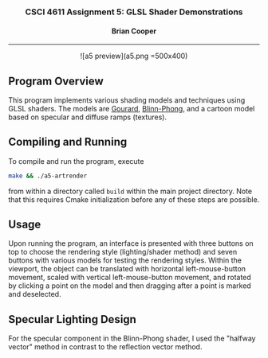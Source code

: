 <center>
<h3>CSCI 4611 Assignment 5: GLSL Shader Demonstrations</h3>
<h4>Brian Cooper</h4>
<hr>

![a5 preview](a5.png =500x400)

</center>

## Program Overview
This program implements various shading models and techniques using GLSL shaders. The models are <a href="https://en.wikipedia.org/wiki/Gouraud_shading">Gourard</a>, <a href="https://en.wikipedia.org/wiki/Blinn%E2%80%93Phong_reflection_model">Blinn-Phong</a>, and a cartoon model based on specular and diffuse ramps (textures).

## Compiling and Running
To compile and run the program, execute
```sh
make && ./a5-artrender
```
from within a directory called `build` within the main project directory. Note that this requires Cmake initialization before any of these steps are possible.

## Usage
Upon running the program, an interface is presented with three buttons on top to choose the rendering style (lighting/shader method) and seven buttons with various models for testing the rendering styles. Within the viewport, the object can be translated with horizontal left-mouse-button movement, scaled with vertical left-mouse-button movement, and rotated by clicking a point on the model and then dragging after a point is marked and deselected.

## Specular Lighting Design
For the specular component in the Blinn-Phong shader, I used the "halfway vector" method in contrast to the reflection vector method.
